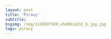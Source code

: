 ```yaml
---
layout: post
title: 'Piracy'
subtitle:
bigimg: /img/1128597509_e5dd9ce232_b.jpg.jpg
tags: piracy
---
```

